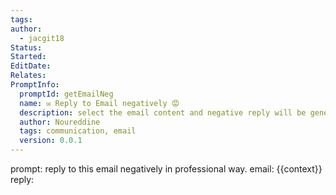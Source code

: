 ```yaml
---
tags: 
author:
  - jacgit18
Status: 
Started: 
EditDate: 
Relates: 
PromptInfo:
  promptId: getEmailNeg
  name: ✉️ Reply to Email negatively 😡
  description: select the email content and negative reply will be generated
  author: Noureddine
  tags: communication, email
  version: 0.0.1
---
```

prompt:
reply to this email negatively in professional way. 
email: 
{{context}}
reply: 
